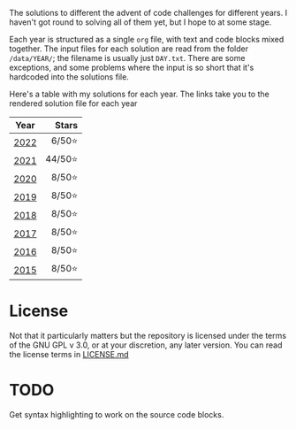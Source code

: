 The solutions to different the advent of code challenges for different years. I haven't got round to solving all of them yet, but I hope to at some stage.

Each year is structured as a single `org` file, with text and code blocks mixed together. The input files for each solution are read from the folder `/data/YEAR/`; the filename is usually just `DAY.txt`. There are some exceptions, and some problems where the input is so short that it's hardcoded into the solutions file.

Here's a table with my solutions for each year. The links take you to the rendered solution file for each year

|      Year      |  Stars  |
|:--------------:|--------:|
|[2022](2022.org)|  6/50⭐ |
|[2021](2021.org)| 44/50⭐ |
|[2020](2020.org)|  8/50⭐ |
|[2019](2019.org)|  8/50⭐ |
|[2018](2018.org)|  8/50⭐ |
|[2017](2017.org)|  8/50⭐ |
|[2016](2016.org)|  8/50⭐ |
|[2015](2015.org)|  8/50⭐ |

# License

Not that it particularly matters but the repository is licensed under the terms of the GNU GPL v 3.0, or at your discretion, any later version.  You can read the license terms in [LICENSE.md](/LICENSE.md)

# TODO

Get syntax highlighting to work on the source code blocks.
